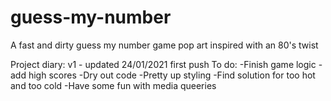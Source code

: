 # guess-my-number
A fast and dirty guess my number game pop art inspired with an 80's twist


Project diary:
v1 - updated 24/01/2021 first push
    To do:
          -Finish game logic
          - add high scores
          -Dry out code
          -Pretty up styling
          -Find solution for too hot and too cold
          -Have some fun with media queeries
          
